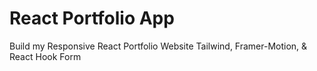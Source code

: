 # React Portfolio App

Build my Responsive React Portfolio Website Tailwind, Framer-Motion, & React Hook Form
